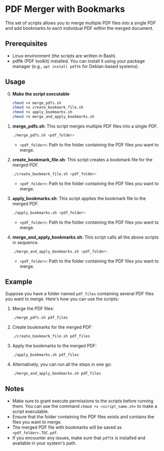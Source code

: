 # PDF Merger with Bookmarks

This set of scripts allows you to merge multiple PDF files into a single PDF and add bookmarks to each individual PDF within the merged document.

## Prerequisites

- Linux environment (the scripts are written in Bash).
- pdftk (PDF toolkit) installed. You can install it using your package manager (e.g., `apt install pdftk` for Debian-based systems).

## Usage

0. **Make the script executable**

    ```bash
    chmod +x merge_pdfs.sh  
    chmod +x create_bookmark_file.sh  
    chmod +x apply_bookmarks.sh  
    chmod +x merge_and_apply_bookmarks.sh  
    ```

1. **merge_pdfs.sh**: This script merges multiple PDF files into a single PDF.

    ```bash
    ./merge_pdfs.sh <pdf_folder>
    ```

   - `<pdf_folder>`: Path to the folder containing the PDF files you want to merge.


2. **create_bookmark_file.sh**: This script creates a bookmark file for the merged PDF.

    ```bash
    ./create_bookmark_file.sh <pdf_folder>
    ```

   - `<pdf_folder>`: Path to the folder containing the PDF files you want to merge.


3. **apply_bookmarks.sh**: This script applies the bookmark file to the merged PDF.

    ```bash
    ./apply_bookmarks.sh <pdf_folder>
    ```

   - `<pdf_folder>`: Path to the folder containing the PDF files you want to merge.


4. **merge_and_apply_bookmarks.sh**: This script calls all the above scripts in sequence.

    ```bash
    ./merge_and_apply_bookmarks.sh <pdf_folder>
    ```

   - `<pdf_folder>`: Path to the folder containing the PDF files you want to merge.


## Example

Suppose you have a folder named `pdf_files` containing several PDF files you want to merge. Here's how you can use the scripts:

1. Merge the PDF files:

    ```bash
    ./merge_pdfs.sh pdf_files
    ```

2. Create bookmarks for the merged PDF:

    ```bash
    ./create_bookmark_file.sh pdf_files
    ```

3. Apply the bookmarks to the merged PDF:

    ```bash
    ./apply_bookmarks.sh pdf_files
    ```

4. Alternatively, you can run all the steps in one go:

    ```bash
    ./merge_and_apply_bookmarks.sh pdf_files
    ```

## Notes

- Make sure to grant execute permissions to the scripts before running them. You can use the command `chmod +x <script_name.sh>` to make a script executable.
- Ensure that the folder containing the PDF files exists and contains the files you want to merge.
- The merged PDF file with bookmarks will be saved as `<pdf_folder>.TOC.pdf`.
- If you encounter any issues, make sure that `pdftk` is installed and available in your system's path.
